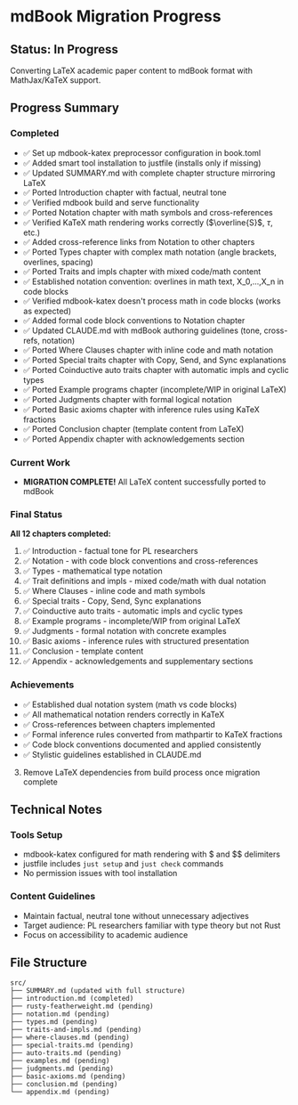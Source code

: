 # mdBook Migration Progress

## Status: In Progress

Converting LaTeX academic paper content to mdBook format with MathJax/KaTeX support.

## Progress Summary

### Completed
- ✅ Set up mdbook-katex preprocessor configuration in book.toml
- ✅ Added smart tool installation to justfile (installs only if missing)
- ✅ Updated SUMMARY.md with complete chapter structure mirroring LaTeX
- ✅ Ported Introduction chapter with factual, neutral tone
- ✅ Verified mdbook build and serve functionality
- ✅ Ported Notation chapter with math symbols and cross-references
- ✅ Verified KaTeX math rendering works correctly ($\overline{S}$, $\tau$, etc.)
- ✅ Added cross-reference links from Notation to other chapters
- ✅ Ported Types chapter with complex math notation (angle brackets, overlines, spacing)
- ✅ Ported Traits and impls chapter with mixed code/math content
- ✅ Established notation convention: overlines in math text, X_0,...,X_n in code blocks
- ✅ Verified mdbook-katex doesn't process math in code blocks (works as expected)
- ✅ Added formal code block conventions to Notation chapter
- ✅ Updated CLAUDE.md with mdBook authoring guidelines (tone, cross-refs, notation)
- ✅ Ported Where Clauses chapter with inline code and math notation
- ✅ Ported Special traits chapter with Copy, Send, and Sync explanations
- ✅ Ported Coinductive auto traits chapter with automatic impls and cyclic types
- ✅ Ported Example programs chapter (incomplete/WIP in original LaTeX)
- ✅ Ported Judgments chapter with formal logical notation
- ✅ Ported Basic axioms chapter with inference rules using KaTeX fractions
- ✅ Ported Conclusion chapter (template content from LaTeX)
- ✅ Ported Appendix chapter with acknowledgements section

### Current Work
- **MIGRATION COMPLETE!** All LaTeX content successfully ported to mdBook

### Final Status
**All 12 chapters completed:**
1. ✅ Introduction - factual tone for PL researchers
2. ✅ Notation - with code block conventions and cross-references  
3. ✅ Types - mathematical type notation
4. ✅ Trait definitions and impls - mixed code/math with dual notation
5. ✅ Where Clauses - inline code and math symbols
6. ✅ Special traits - Copy, Send, Sync explanations
7. ✅ Coinductive auto traits - automatic impls and cyclic types
8. ✅ Example programs - incomplete/WIP from original LaTeX
9. ✅ Judgments - formal notation with concrete examples
10. ✅ Basic axioms - inference rules with structured presentation
11. ✅ Conclusion - template content
12. ✅ Appendix - acknowledgements and supplementary sections

### Achievements
- ✅ Established dual notation system (math vs code blocks)
- ✅ All mathematical notation renders correctly in KaTeX
- ✅ Cross-references between chapters implemented
- ✅ Formal inference rules converted from mathpartir to KaTeX fractions
- ✅ Code block conventions documented and applied consistently
- ✅ Stylistic guidelines established in CLAUDE.md
3. Remove LaTeX dependencies from build process once migration complete

## Technical Notes

### Tools Setup
- mdbook-katex configured for math rendering with $ and $$ delimiters
- justfile includes `just setup` and `just check` commands
- No permission issues with tool installation

### Content Guidelines
- Maintain factual, neutral tone without unnecessary adjectives
- Target audience: PL researchers familiar with type theory but not Rust
- Focus on accessibility to academic audience

## File Structure
```
src/
├── SUMMARY.md (updated with full structure)
├── introduction.md (completed)
├── rusty-featherweight.md (pending)
├── notation.md (pending)
├── types.md (pending)
├── traits-and-impls.md (pending)
├── where-clauses.md (pending)
├── special-traits.md (pending)
├── auto-traits.md (pending)
├── examples.md (pending)
├── judgments.md (pending)
├── basic-axioms.md (pending)
├── conclusion.md (pending)
└── appendix.md (pending)
```